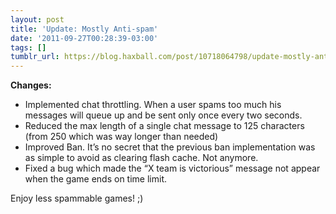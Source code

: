 ```yaml
---
layout: post
title: 'Update: Mostly Anti-spam'
date: '2011-09-27T00:28:39-03:00'
tags: []
tumblr_url: https://blog.haxball.com/post/10718064798/update-mostly-anti-spam
---
```

 **Changes:**

- Implemented chat throttling. When a user spams too much his messages will queue up and be sent only once every two seconds.
- Reduced the max length of a single chat message to 125 characters (from 250 which was way longer than needed)
- Improved Ban. It’s no secret that the previous ban implementation was as simple to avoid as clearing flash cache. Not anymore.
- Fixed a bug which made the “X team is victorious” message not appear when the game ends on time limit.

Enjoy less spammable games! ;)

